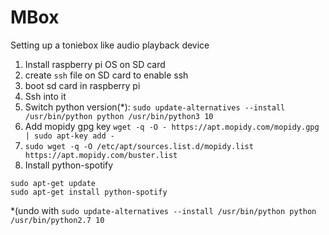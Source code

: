 # MBox
Setting up a toniebox like audio playback device

1. Install raspberry pi OS on SD card
2. create `ssh` file on SD card to enable ssh
3. boot sd card in raspberry pi
4. Ssh into it
5. Switch python version(*):
`sudo update-alternatives --install /usr/bin/python python /usr/bin/python3 10`
6. Add mopidy gpg key
`wget -q -O - https://apt.mopidy.com/mopidy.gpg | sudo apt-key add -`
7. `sudo wget -q -O /etc/apt/sources.list.d/mopidy.list https://apt.mopidy.com/buster.list`
8. Install python-spotify
``` 
sudo apt-get update
sudo apt-get install python-spotify
```






*(undo with `sudo update-alternatives --install /usr/bin/python python /usr/bin/python2.7 10`

